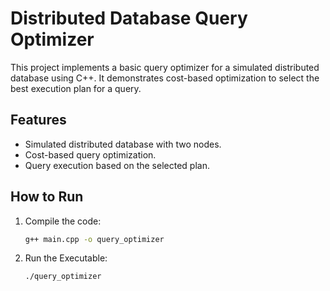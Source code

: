 # Distributed Database Query Optimizer

This project implements a basic query optimizer for a simulated distributed database using C++. It demonstrates cost-based optimization to select the best execution plan for a query.

## Features
- Simulated distributed database with two nodes.
- Cost-based query optimization.
- Query execution based on the selected plan.

## How to Run
1. Compile the code:
   ```bash
   g++ main.cpp -o query_optimizer

2. Run the Executable:
   ```bash
   ./query_optimizer
